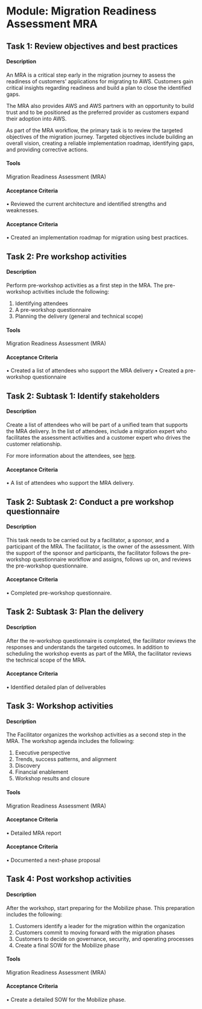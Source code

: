 
# Module: Migration Readiness Assessment MRA
## Task 1: Review objectives and best practices
#### Description
An MRA is a critical step early in the migration journey to assess the readiness of customers' applications for migrating to AWS. Customers gain critical insights regarding readiness and build a plan to close the identified gaps. 

The MRA also provides AWS and AWS partners with an opportunity to build trust and to be positioned as the preferred provider as customers expand their adoption into AWS.

As part of the MRA workflow, the primary task is to review the targeted objectives of the migration journey. Targeted objectives include building an overall vision, creating a reliable implementation roadmap, identifying gaps, and providing corrective actions.



#### Tools
Migration Readiness Assessment (MRA)
#### Acceptance Criteria
• Reviewed the current architecture and identified strengths and weaknesses.
#### Acceptance Criteria
• Created an implementation roadmap for migration using best practices.
## Task 2: Pre workshop activities
#### Description
Perform pre-workshop activities as a first step in the MRA. The pre-workshop activities include the following:

1) Identifying attendees
2) A pre-workshop questionnaire 
3) Planning the delivery (general and technical scope)


#### Tools
Migration Readiness Assessment (MRA)
#### Acceptance Criteria
• Created a list of attendees who support the MRA delivery
• Created a pre-workshop questionnaire
## Task 2: Subtask 1: Identify stakeholders
#### Description
Create a list of attendees who will be part of a unified team that supports the MRA delivery. In the list of attendees, include a migration expert who facilitates the assessment activities and a customer expert who drives the customer relationship.

For more information about the attendees, see [here](https://docs.aws.amazon.com/prescriptive-guidance/latest/migration-readiness/assessment-meeting.html#attendees). 


#### Acceptance Criteria
• A list of attendees who support the MRA delivery.
## Task 2: Subtask 2: Conduct a pre workshop questionnaire
#### Description
This task needs to be carried out by a facilitator, a sponsor, and a participant of the MRA. The facilitator, is the owner of the assessment. With the support of the sponsor and participants, the facilitator follows the pre-workshop questionnaire workflow and assigns, follows up on, and reviews the pre-workshop questionnaire.


#### Acceptance Criteria
• Completed pre-workshop questionnaire.
## Task 2: Subtask 3: Plan the delivery
#### Description
After the re-workshop questionnaire is completed, the facilitator reviews the responses and understands the targeted outcomes. In addition to scheduling the workshop events as part of the MRA, the facilitator reviews the technical scope of the MRA.


#### Acceptance Criteria
• Identified detailed plan of deliverables
## Task 3: Workshop activities
#### Description
The Facilitator organizes the workshop activities as a second step in the MRA. The workshop agenda includes the following:

1) Executive perspective
2) Trends, success patterns, and alignment
3) Discovery
4) Financial enablement
5) Workshop results and closure



#### Tools
Migration Readiness Assessment (MRA)
#### Acceptance Criteria
• Detailed MRA report
#### Acceptance Criteria
• Documented a next-phase proposal
## Task 4: Post workshop activities
#### Description
After the workshop, start preparing for the Mobilize phase. This preparation includes the following:

1) Customers identify a leader for the migration within the organization
2) Customers commit to moving forward with the migration phases 
3) Customers to decide on governance, security, and operating processes
4) Create a final SOW for the Mobilize phase



#### Tools
Migration Readiness Assessment (MRA)
#### Acceptance Criteria
• Create a detailed SOW for the Mobilize phase.